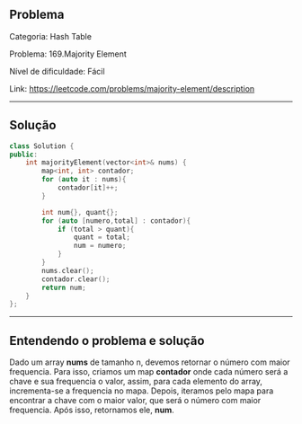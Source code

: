 ## Problema
Categoria: Hash Table

Problema: 169.Majority Element

Nível de dificuldade: Fácil

Link: https://leetcode.com/problems/majority-element/description

---

## Solução
```cpp
class Solution {
public:
    int majorityElement(vector<int>& nums) {
        map<int, int> contador;
        for (auto it : nums){
            contador[it]++;
        }

        int num{}, quant{};
        for (auto [numero,total] : contador){
            if (total > quant){
                quant = total;
                num = numero;
            }
        }
        nums.clear();
        contador.clear();
        return num;
    }
};

```

---

## Entendendo o problema e solução

Dado um array **nums** de tamanho n, devemos retornar o número com maior frequencia.
Para isso, criamos um map **contador** onde cada número será a chave e sua frequencia o valor, assim, para cada elemento do array, incrementa-se a frequencia no mapa. Depois, iteramos pelo mapa para encontrar a chave com o maior valor, que será o número com maior frequencia. Após isso, retornamos ele, **num**.

